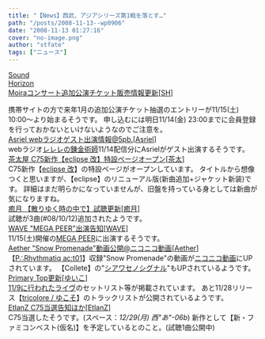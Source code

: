 ```yaml
---
title: "【News】西武、アジアシリーズ第1戦を落とす…"
path: "/posts/2008-11-13--wp0906"
date: "2008-11-13 01:27:16"
cover: "no-image.png"
author: "stfate"
tags: ["ニュース"]
---
```


<style type="text/css">
<!--
p {white-space: pre-wrap};
-->
</style>

<a class="topics" href="http://www.soundhorizon.com/information/index.html" target="_blank">Sound Horizon Moiraコンサート追加公演チケット販売情報更新</a><span class="junre">[<a href="http://sound-horizon.net/" target="_blank">SH</a>]</span>
<div class="news">携帯サイトの方で来年1月の追加公演チケット抽選のエントリーが11/15(土) 10:00～より始まるそうです。
申し込むには明日11/14(金) 23:00までに会員登録を行っておかないといけないようなのでご注意を。</div>
<a class="topics" href="http://5pb.jp/records/" target="_blank">Asriel webラジオゲスト出演情報@5pb.</a><span class="junre">[<a href="http://www.asriel.jp/m/" target="_blank">Asriel</a>]</span>
<div class="news">webラジオ<a href="http://rkmg.higu.biz/?a=alche&story_idx=9" target="_blank">レレレの錬金術師</a>11/14配信分にAsrielがゲスト出演するそうです。</div>
<a class="topics" href="http://chata.moo.jp/uk5/index.html" target="_blank">茶太屋 C75新作【eclipse 改】特設ページオープン</a><span class="junre">[<a href="http://chata.moo.jp/" target="_blank">茶太</a>]</span>
<div class="news">C75新作【<a href="http://chata.moo.jp/uk5/index.html" target="_blank">eclipse 改</a>】の特設ページがオープンしています。
タイトルから想像つくと思いますが、【eclipse】のリニューアル版(新曲追加+ジャケット新装)です。
詳細はまだ明らかになっていませんが、旧盤を持っている身としては新曲が気になりますね。</div>
<a class="topics" href="http://www.chambers.co.jp/new.html#s1" target="_blank">癒月 【散りゆく時の中で】試聴更新</a><span class="junre">[<a href="http://aonokioku.sakura.ne.jp/" target="_blank">癒月</a>]</span>
<div class="news">試聴が3曲(#08/10/12)追加されたようです。</div>
<a class="topics" href="http://www.circle-wave.net/" target="_blank">WAVE "MEGA PEER"出演告知</a><span class="junre">[<a href="http://www.circle-wave.net/" target="_blank">WAVE</a>]</span>
<div class="news">11/15(土)開催の<a href="http://megapeer.net/" target="_blank">MEGA PEER</a>に出演するそうです。
</div>
<a class="topics" href="http://www.lkjp.net/" target="_blank">Aether "Snow Promenade"動画公開@ニコニコ動画</a><span class="junre">[<a href="http://www.lkjp.net/" target="_blank">Aether</a>]</span>
<div class="news">【<a href="http://prq.blog44.fc2.com/" target="_blank">P∴Rhythmatiq ac:t01</a>】収録"Snow Promenade"の動画が<a href="http://www.nicovideo.jp/watch/sm5226110" target="_blank">ニコニコ動画</a>にUPされています。
【Collete】の"<a href="http://www.nicovideo.jp/watch/sm5109737" target="_blank">シアワセノシグナル</a>"もUPされているようです。</div>
<a class="topics" href="http://www.edit.ne.jp/~shira/" target="_blank">Primary Top更新</a><span class="junre">[<a href="http://www.edit.ne.jp/~shira/" target="_blank">ゆいこ</a>]</span>
<div class="news"><a href="http://merryclover.net/live1109/main.htm" target="_blank">11/9に行われたライヴ</a>のセットリスト等が掲載されています。
あと11/28リリース【<a href="http://www.marbleskyrecords.com/yukoso/tricolore/" target="_blank">tricolore / ゆこそ</a>】のトラックリストが公開されているようです。</div>
<a class="topics" href="http://www.etlanz.com/" target="_blank">EtlanZ C75当選告知ほか</a><span class="junre">[<a href="http://www.etlanz.com/" target="_blank">EtlanZ</a>]</span>
<div class="news">C75当選したそうです。(スペース：<em>12/29(月) 西"あ"-06b</em>)
新作として【新・ファミコンベスト(仮名)】を予定しているとのこと。(試聴1曲公開中)</div>
